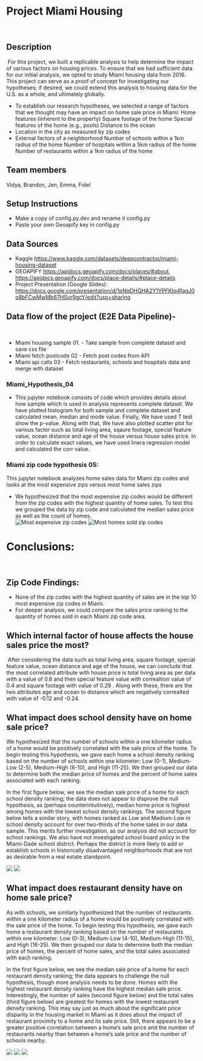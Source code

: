 # Project Miami Housing
​
## Description
​
For this project, we built a replicable analysis to help determine the impact of various factors on housing prices. To ensure that we had sufficient data for our initial analysis, we opted to study Miami housing data from 2016. This project can serve as a proof of concept for investigating our hypotheses; if desired, we could extend this analysis to housing data for the U.S. as a whole, and ultimately globally. 
​
- To establish our research hypotheses, we selected a range of factors that we thought may have an impact on home sale price in Miami: 
    Home features (inherent to the property)
    Square footage of the home 
    Special features of the home (e.g., pools)
    Distance to the ocean
- Location in the city as measured by zip codes 
- External factors of a neighborhood 
    Number of schools within a 1km radius of the home
    Number of hospitals within a 5km radius of the home 
    Number of restaurants within a 1km radius of the home 
​
​
## Team members
Vidya, Brandon, Jen, Emma, Fidel
​
## Setup Instructions
- Make a copy of config.py.dev and rename it config.py
- Paste your own Geoapify key in config.py
​
## Data Sources
- Kaggle https://www.kaggle.com/datasets/deepcontractor/miami-housing-dataset 
- GEOAPIFY https://apidocs.geoapify.com/docs/places/#about, https://apidocs.geoapify.com/docs/place-details/#place-details 
- Project Presentation (Google Slides): https://docs.google.com/presentation/d/1pNqDHQHA2Y1YPFKtq4fagJ0o8bFCwMwMb67HSur9gcY/edit?usp=sharing
​
​
## Data flow of the project (E2E Data Pipeline)-
​
- Miami housing sample 01. - Take sample from complete dataset and save css file
- Miami fetch postcode 02 - Fetch post codes from API
- Miami api calls 03 - Fetch restaurants, schools and hospitals data and merge with dataset
### Miami_Hypothesis_04 
- This jupyter notebook consists of code which provides details about how sample which is used in analysis represents complete dataset. We have plotted histogram for both sample and complete dataset and calculated mean, median and mode value. Finally, We have used T test show the p-value. Along with that, We have also plotted scatter plot for various factor such as total living area, sqaure footage, special feature value, ocean distance and age of the house versus house sales price. In order to calculate exact values, we have used linera regression model and calculated the corr value. 
### Miami zip code hypothesis 05:
 This jupyter notebook analyzes home sales data for Miami zip codes and looks at the most expensive zips versus most home sales zips
​
 - We hypothesized that the most expensive zip codes would be different from the zip codes with the highest quantity of home sales. To test this we grouped the data by zip code and calculated the median sales price as well as the count of homes.  
![Most expensive zip codes](zipsbar.png)
![Most homes sold zip codes](zipspie.png)

# Conclusions:
​

## Zip Code Findings:
* None of the zip codes with the highest quantity of sales are in the top 10 most expensive zip codes in Miami.
* For deeper analysis, we could compare the sales price ranking to the quantity of homes sold in each Miami zip code area.

## Which internal factor of house affects the house sales price the most?
​
After considering the data such as total living area, square footage, special feature value, ocean distance and age of the house, we can conclude that the most correlated attribute with house price is total living area as per data with a value of 0.6 and then special feature value with correaltion value of 0.4 and square footage with value of 0.29 . Along with these, there are the two attributes age and ocean to distance which are negatively correalted with value of -0.12 and -0.24. 

## What impact does school density have on home sale price? 

We hypothesized that the number of schools within a one kilometer radius of a home would be positively correlated with the sale price of the home. To begin testing this hypothesis, we gave each home a school density ranking based on the number of schools within one kilometer: Low (0-1), Medium-Low (2-5), Medium-High (6-10), and High (11-25). We then grouped our data to determine both the median price of homes and the percent of home sales associated with each ranking. 

In the first figure below, we see the median sale price of a home for each school density ranking; the data does not appear to disprove the null hypothesis, as (perhaps counterintuitively), median home price is highest among homes with the lowest school density rankings. The second figure below tells a similar story, with homes ranked as Low and Medium-Low in school density account for over two-thirds of the home sales in our data sample. This merits further investigation, as our analysis did not account for school rankings. We also have not investigated school board policy in the Miami-Dade school district. Perhaps the district is more likely to add or establish schools in historically disadvantaged neighborhoods that are not as desirable from a real estate standpoint. 

<img src="Images/sales_count_school_density_bar.png">

<img src="Images/sales_count_school_density_pie.png">

## What impact does restaurant density have on home sale price? 

As with schools, we similarly hypothesized that the number of restaurants within a one kilometer radius of a home would be positively correlated with the sale price of the home. To begin testing this hypothesis, we gave each home a restaurant density ranking based on the number of restaurants within one kilometer: Low (0-3), Medium-Low (4-10), Medium-High (11-15), and High (16-25). We then grouped our data to determine both the median price of homes, the percent of home sales, and the total sales associated with each ranking. 

In the first figure below, we see the median sale price of a home for each restaurant density ranking; the data appears to challenge the null hypothesis, though more analysis needs to be done. Homes with the highest restaurant density ranking have the highest median sale price. Interestingly, the number of sales (second figure below) and the total sales (third figure below) are greatest for homes with the lowest restaurant density ranking. This may say just as much about the significant price disparity in the housing market in Miami as it does about the impact of restaurant proximity to a home and its sale price. Still, there appears to be a greater positive correlation between a home’s sale price and the number of restaurants nearby than between a home’s sale price and the number of schools nearby. 

<img src="Images/sales_median_restaurant_density_bar.png">

<img src="Images/sales_count_restaurant_density_pie.png">

<img src="Images/sales_total_restaurant_density_pie.png">
